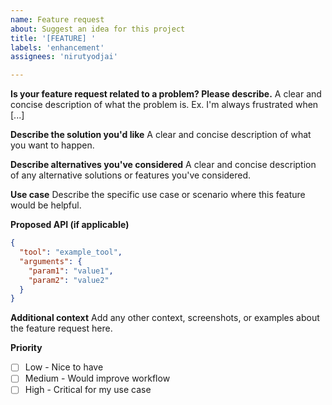 ```yaml
--- 
name: Feature request
about: Suggest an idea for this project
title: '[FEATURE] '
labels: 'enhancement'
assignees: 'nirutyodjai'

---
```


**Is your feature request related to a problem? Please describe.**
A clear and concise description of what the problem is. Ex. I'm always frustrated when [...]

**Describe the solution you'd like**
A clear and concise description of what you want to happen.

**Describe alternatives you've considered**
A clear and concise description of any alternative solutions or features you've considered.

**Use case**
Describe the specific use case or scenario where this feature would be helpful.

**Proposed API (if applicable)**
```json
{
  "tool": "example_tool",
  "arguments": {
    "param1": "value1",
    "param2": "value2"
  }
}
```

**Additional context**
Add any other context, screenshots, or examples about the feature request here.

**Priority**
- [ ] Low - Nice to have
- [ ] Medium - Would improve workflow
- [ ] High - Critical for my use case